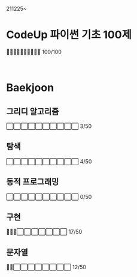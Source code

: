 211225~


# CodeUp 파이썬 기초 100제 
🔳🔳🔳🔳🔳🔳🔳🔳🔳🔳 100/100

<br>

# Baekjoon


## 그리디 알고리즘
⬜⬜⬜⬜⬜⬜⬜⬜⬜⬜ 3/50
<br>

## 탐색
⬜⬜⬜⬜⬜⬜⬜⬜⬜⬜ 4/50
<br>

## 동적 프로그래밍
⬜⬜⬜⬜⬜⬜⬜⬜⬜⬜ 0/50
<br>

## 구현
🔳🔳🔳⬜⬜⬜⬜⬜⬜⬜ 17/50
<br>

## 문자열
🔳🔳⬜⬜⬜⬜⬜⬜⬜⬜ 12/50
<br>